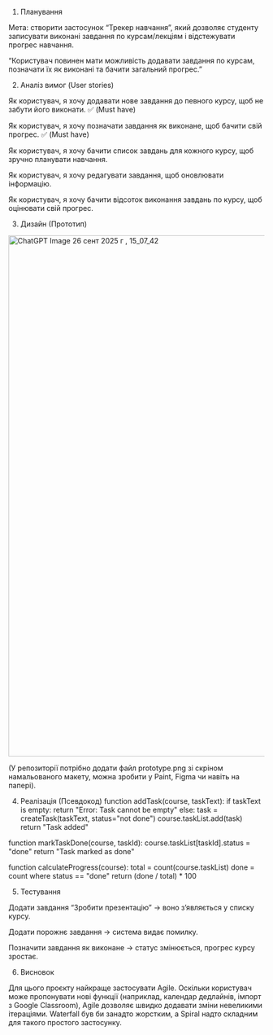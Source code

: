 1. Планування

Мета: створити застосунок “Трекер навчання”, який дозволяє студенту записувати виконані завдання по курсам/лекціям і відстежувати прогрес навчання.

“Користувач повинен мати можливість додавати завдання по курсам, позначати їх як виконані та бачити загальний прогрес.”

2. Аналіз вимог (User stories)

Як користувач, я хочу додавати нове завдання до певного курсу, щоб не забути його виконати. ✅ (Must have)

Як користувач, я хочу позначати завдання як виконане, щоб бачити свій прогрес. ✅ (Must have)

Як користувач, я хочу бачити список завдань для кожного курсу, щоб зручно планувати навчання.

Як користувач, я хочу редагувати завдання, щоб оновлювати інформацію.

Як користувач, я хочу бачити відсоток виконання завдань по курсу, щоб оцінювати свій прогрес.

3. Дизайн (Прототип)
<img width="1536" height="1024" alt="ChatGPT Image 26 сент  2025 г , 15_07_42" src="https://github.com/user-attachments/assets/1bf7c2d7-8076-4a92-9a34-eae3159288f7" />

(У репозиторії потрібно додати файл prototype.png зі скріном намальованого макету, можна зробити у Paint, Figma чи навіть на папері).

4. Реалізація (Псевдокод)
function addTask(course, taskText):
    if taskText is empty:
        return "Error: Task cannot be empty"
    else:
        task = createTask(taskText, status="not done")
        course.taskList.add(task)
        return "Task added"

function markTaskDone(course, taskId):
    course.taskList[taskId].status = "done"
    return "Task marked as done"

function calculateProgress(course):
    total = count(course.taskList)
    done = count where status == "done"
    return (done / total) * 100

5. Тестування

Додати завдання “Зробити презентацію” → воно з’являється у списку курсу.

Додати порожнє завдання → система видає помилку.

Позначити завдання як виконане → статус змінюється, прогрес курсу зростає.

6. Висновок

Для цього проєкту найкраще застосувати Agile.
Оскільки користувач може пропонувати нові функції (наприклад, календар дедлайнів, імпорт з Google Classroom), Agile дозволяє швидко додавати зміни невеликими ітераціями.
Waterfall був би занадто жорстким, а Spiral надто складним для такого простого застосунку.

